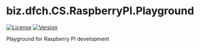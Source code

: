 # biz.dfch.CS.RaspberryPI.Playground
[![License](https://img.shields.io/badge/license-Apache%20License%202.0-blue.svg)](https://github.com/dfensgmbh/biz.dfch.CS.RaspberryPI.Playground/blob/master/LICENSE)
[![Version](https://img.shields.io/nuget/v/biz.dfch.CS.RaspberryPI.Playground.svg)](https://www.nuget.org/packages/biz.dfch.CS.RaspberryPI.Playground/)

Playground for Raspberry PI development